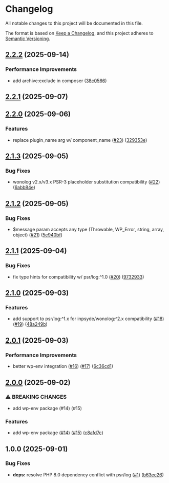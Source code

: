 # Changelog

All notable changes to this project will be documented in this file.

The format is based on [Keep a Changelog](https://keepachangelog.com/en/1.0.0/),
and this project adheres to [Semantic Versioning](https://semver.org/spec/v2.0.0.html).

## [2.2.2](https://github.com/wp-spaghetti/wp-logger/compare/v2.2.1...v2.2.2) (2025-09-14)


### Performance Improvements

* add archive:exclude in composer ([38c0566](https://github.com/wp-spaghetti/wp-logger/commit/38c05664cbbe48c2d7c931ac0f6d584c95adaec8))

## [2.2.1](https://github.com/wp-spaghetti/wp-logger/compare/v2.2.0...v2.2.1) (2025-09-07)

## [2.2.0](https://github.com/wp-spaghetti/wp-logger/compare/v2.1.3...v2.2.0) (2025-09-06)

### Features

* replace plugin_name arg w/ component_name ([#23](https://github.com/wp-spaghetti/wp-logger/issues/23)) ([329353e](https://github.com/wp-spaghetti/wp-logger/commit/329353e24253b25fa1cfbccf59875722768b841c))

## [2.1.3](https://github.com/wp-spaghetti/wp-logger/compare/v2.1.2...v2.1.3) (2025-09-05)

### Bug Fixes

* wonolog v2.x/v3.x PSR-3 placeholder substitution compatibility ([#22](https://github.com/wp-spaghetti/wp-logger/issues/22)) ([6abb84e](https://github.com/wp-spaghetti/wp-logger/commit/6abb84e21497b228417d1fddd4956acba52856f7))

## [2.1.2](https://github.com/wp-spaghetti/wp-logger/compare/v2.1.1...v2.1.2) (2025-09-05)

### Bug Fixes

* $message param accepts any type (Throwable, WP_Error, string, array, object) ([#21](https://github.com/wp-spaghetti/wp-logger/issues/21)) ([5e940bf](https://github.com/wp-spaghetti/wp-logger/commit/5e940bfd71d4ad63088f5773a9d6592ecc8edff5))

## [2.1.1](https://github.com/wp-spaghetti/wp-logger/compare/v2.1.0...v2.1.1) (2025-09-04)

### Bug Fixes

* fix type hints for compatibility w/ psr/log:^1.0 ([#20](https://github.com/wp-spaghetti/wp-logger/issues/20)) ([9732933](https://github.com/wp-spaghetti/wp-logger/commit/9732933e1fe5d70b0705d0c8c9e47e1a2910ea3b))

## [2.1.0](https://github.com/wp-spaghetti/wp-logger/compare/v2.0.1...v2.1.0) (2025-09-03)

### Features

* add support to psr/log:^1.x for inpsyde/wonolog:^2.x compatibility ([#18](https://github.com/wp-spaghetti/wp-logger/issues/18)) ([#19](https://github.com/wp-spaghetti/wp-logger/issues/19)) ([48a249b](https://github.com/wp-spaghetti/wp-logger/commit/48a249b2b5988f9e6509985fada41760bb59423c))

## [2.0.1](https://github.com/wp-spaghetti/wp-logger/compare/v2.0.0...v2.0.1) (2025-09-03)

### Performance Improvements

* better wp-env integration ([#16](https://github.com/wp-spaghetti/wp-logger/issues/16)) ([#17](https://github.com/wp-spaghetti/wp-logger/issues/17)) ([6c36cd1](https://github.com/wp-spaghetti/wp-logger/commit/6c36cd1841fd33db546ec10ae16e0adc7a65f5e1))

## [2.0.0](https://github.com/wp-spaghetti/wp-logger/compare/v1.0.0...v2.0.0) (2025-09-02)

### ⚠ BREAKING CHANGES

* add wp-env package (#14) (#15)

### Features

* add wp-env package ([#14](https://github.com/wp-spaghetti/wp-logger/issues/14)) ([#15](https://github.com/wp-spaghetti/wp-logger/issues/15)) ([c8afd7c](https://github.com/wp-spaghetti/wp-logger/commit/c8afd7c88f77dba98c31713dd92cc640d491197d))

## 1.0.0 (2025-09-01)

### Bug Fixes

* **deps:** resolve PHP 8.0 dependency conflict with psr/log ([#1](https://github.com/wp-spaghetti/wp-logger/issues/1)) ([b63ec26](https://github.com/wp-spaghetti/wp-logger/commit/b63ec26430b273e864c6fcb1096aaaed303aac50))

